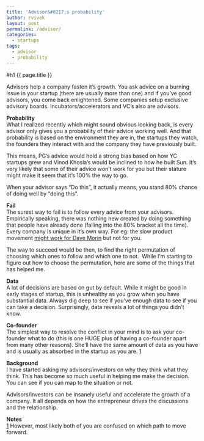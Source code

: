 ```yaml
---
title: 'Advisor&#8217;s probability'
author: rvivek
layout: post
permalink: /advisor/
categories:
  - startups
tags:
  - advisor
  - probability
---
```


#h1 {{ page.title }}

Advisors help a company fasten it&#8217;s growth. You ask advice on a burning issue in your startup (there are usually more than one) and if you&#8217;ve good advisors, you come back enlightened. Some companies setup exclusive advisory boards. Incubators/accelerators and VC&#8217;s also are advisors.

**Probability**      
What I realized recently which might sound obvious looking back, is every advisor only gives you a probability of their advice working well. And that probability is based on the environment they are in, the startups they watch, the founders they interact with and the company they have previously built.

This means, PG&#8217;s advice would hold a strong bias based on how YC startups grew and Vinod Khosla&#8217;s would be inclined to how he built Sun. It&#8217;s very likely that some of their advice won&#8217;t work for you but their stature might make it seem that it&#8217;s 100% the way to go.

When your advisor says &#8220;Do this&#8221;, it actually means, you stand 80% chance of doing well by &#8220;doing this&#8221;.

**Fail**      
The surest way to fail is to follow every advice from your advisors. Empirically speaking, there was nothing new created by doing something that people have already done (falling into the 80% bracket all the time). Every company is unique in it&#8217;s own way. For eg: the slow product movement [might work for Dave Morin][1] but not for you.

The way to succeed would be then, to find the right permutation of choosing which ones to follow and which one to not.  While I&#8217;m starting to figure out how to choose the permutation, here are some of the things that has helped me.

**Data**    
A lot of decisions are based on gut by default. While it might be good in early stages of startup, this is unhealthy as you grow when you have substantial data. Always dig deep to see if you&#8217;ve enough data to see if you can take a decision. Surprisingly, data reveals a lot of things you didn&#8217;t know.

**Co-founder**    
The simplest way to resolve the conflict in your mind is to ask your co-founder what to do (this is one HUGE plus of having a co-founder apart from many other reasons). She&#8217;ll have the same amount of data as you have and is usually as absorbed in the startup as you are. [1]

**Background**    
I have started asking my advisors/investors on why they think what they think. This has become so much useful in helping me make the decision. You can see if you can map to the situation or not.

Advisors/investors can be insanely useful and accelerate the growth of a company. It all depends on how the entrepreneur drives the discussions and the relationship.

**Notes**  
[1] However, most likely both of you are confused on which path to move forward.

 [1]: http://www.quora.com/Will-Dave-Morins-slow-product-movement-be-successful
